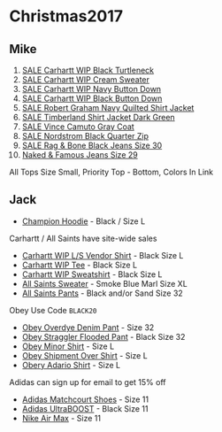 # Christmas2017

## Mike

1. [SALE Carhartt WIP Black Turtleneck](https://www.carhartt-wip.com/en/men-knits/playoff-turtleneck-sweater-black-521_1)
2. [SALE Carhartt WIP Cream Sweater](https://www.carhartt-wip.com/en/men-knits/morris-sweater-wax-cinder-heather-31_1)
3. [SALE Carhartt WIP Navy Button Down](https://www.carhartt-wip.com/en/men-shirts/l-s-vendor-shirt-dark-navy-heather-143_1)
4. [SALE Carhartt WIP Black Button Down](https://www.carhartt-wip.com/en/men-shirts/l-s-vendor-shirt-black-heather-531_1)
5. [SALE Robert Graham Navy Quilted Shirt Jacket](https://shop.nordstrom.com/s/robert-graham-lance-quilted-shirt-jacket/4727269?contextualcategoryid=0&origin=keywordsearch&keyword=shirt+jacket&top=72&sort=Sale)
6. [SALE Timberland Shirt Jacket Dark Green](https://shop.nordstrom.com/s/timberland-gunstock-river-reversible-down-shirt-jacket/4723346?contextualcategoryid=0&origin=keywordsearch&keyword=shirt+jacket&top=72&sort=Sale)
7. [SALE Vince Camuto Gray Coat](https://shop.nordstrom.com/s/vince-camuto-melton-car-coat-with-removable-bib/3886645?origin=topnav&cm_sp=Top%20Navigation-_-Men-_-Coats%20&offset=2&top=72&color=%27Grey%27)
8. [SALE Nordstrom Black Quarter Zip](https://shop.nordstrom.com/s/nordstrom-mens-shop-quarter-zip-fleece-pullover/4602468?origin=keywordsearch&keyword=quarter+zip&top=72&sort=Sale) 
9. [SALE Rag & Bone Black Jeans Size 30](https://shop.nordstrom.com/s/rag-bone-standard-issue-fit-1-skinny-fit-jeans/3944243?origin=topnav&cm_sp=Top%20Navigation-_-Men-_-Jeans&top=72&flexi=60131056_60197429&color=%27Black%27)
10. [Naked & Famous Jeans Size 29](https://tateandyoko.com/products/super-skinny-guy-broken-elephant-6?variant=48073400655)

All Tops Size Small, Priority Top - Bottom, Colors In Link

## Jack

- [Champion Hoodie](https://www.urbanoutfitters.com/shop/champion-reverse-weave-hoodie-sweatshirt-001?category=hoodies-sweatshirts-for-men&color=002&quantity=1&size=L&type=REGULAR) - Black / Size L

Carhartt / All Saints have site-wide sales
- [Carhartt WIP L/S Vendor Shirt](https://www.carhartt-wip.com/en/men-shirts/l-s-vendor-shirt-black-heather-531_1) - Black Size L
- [Carhartt WIP Tee](https://www.carhartt-wip.com/en/men-sale/s-s-sky-rats-pocket-t-shirt-black-soft-rose-53_1) - Black Size L
- [Carhartt WIP Sweatshirt](https://www.carhartt-wip.com/en/men-sale-sweats/shatter-script-sweatshirt-black-white-448_1) - Black Size L
- [All Saints Sweater](https://www.us.allsaints.com/men/sweaters/allsaints-trias-crew-sweater/?colour=4954&category=10) - Smoke Blue Marl Size XL
- [All Saints Pants](https://www.us.allsaints.com/men/pants/allsaints-carpenter-chino/?colour=5&category=312) - Black and/or Sand Size 32

Obey Use Code `BLACK20`
- [Obey Overdye Denim Pant](https://obeyclothing.com/products/bender-90s-overdye-denim-pant?variant=35861484554) - Size 32
- [Obey Straggler Flooded Pant](https://obeyclothing.com/products/straggler-flooded-pant?variant=14249420103) - Black Size 32
- [Obey Minor Shirt](https://obeyclothing.com/products/obey-minor-shirt) - Size L
- [Obey Shipment Over Shirt](https://obeyclothing.com/products/obey-shipment-over-shirt?variant=49688763594) - Size L
- [Obery Adario Shirt](https://obeyclothing.com/products/obey-adario-long-sleeve-shirt) - Size L

Adidas can sign up for email to get 15% off
- [Adidas Matchcourt Shoes](https://www.adidas.com/us/matchcourt-cf-shoes/CG4509.html) - Size 11
- [Adidas UltraBOOST](https://www.adidas.com/us/ultraboost-shoes/BA8842.html) - Black Size 11
- [Nike Air Max](https://www.flightclub.com/nike-air-max-97-black-white-801600) - Size 11
